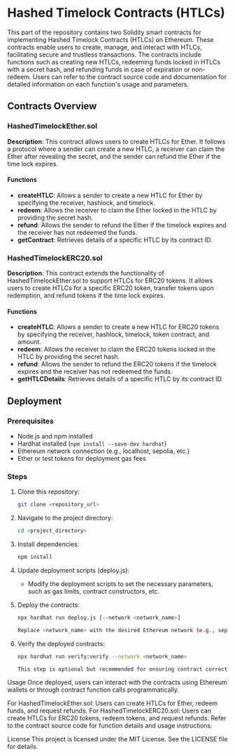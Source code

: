 # Hashed Timelock Contracts (HTLCs)

This part of the repository contains two Solidity smart contracts for implementing Hashed Timelock Contracts (HTLCs) on Ethereum. These contracts enable users to create, manage, and interact with HTLCs, facilitating secure and trustless transactions. The contracts include functions such as creating new HTLCs, redeeming funds locked in HTLCs with a secret hash, and refunding funds in case of expiration or non-redeem. Users can refer to the contract source code and documentation for detailed information on each function's usage and parameters.

## Contracts Overview

### HashedTimelockEther.sol

**Description**: This contract allows users to create HTLCs for Ether. It follows a protocol where a sender can create a new HTLC, a receiver can claim the Ether after revealing the secret, and the sender can refund the Ether if the time lock expires.

#### Functions

- **createHTLC**: Allows a sender to create a new HTLC for Ether by specifying the receiver, hashlock, and timelock.
- **redeem**: Allows the receiver to claim the Ether locked in the HTLC by providing the secret hash.
- **refund**: Allows the sender to refund the Ether if the timelock expires and the receiver has not redeemed the funds.
- **getContract**: Retrieves details of a specific HTLC by its contract ID.

### HashedTimelockERC20.sol

**Description**: This contract extends the functionality of HashedTimelockEther.sol to support HTLCs for ERC20 tokens. It allows users to create HTLCs for a specific ERC20 token, transfer tokens upon redemption, and refund tokens if the time lock expires.

#### Functions

- **createHTLC**: Allows a sender to create a new HTLC for ERC20 tokens by specifying the receiver, hashlock, timelock, token contract, and amount.
- **redeem**: Allows the receiver to claim the ERC20 tokens locked in the HTLC by providing the secret hash.
- **refund**: Allows the sender to refund the ERC20 tokens if the timelock expires and the receiver has not redeemed the funds.
- **getHTLCDetails**: Retrieves details of a specific HTLC by its contract ID.


## Deployment

### Prerequisites

- Node.js and npm installed
- Hardhat installed (`npm install --save-dev hardhat`)
- Ethereum network connection (e.g., localhost, sepolia, etc.)
- Ether or test tokens for deployment gas fees

### Steps

1. Clone this repository:

   ```bash
   git clone <repository_url>

2. Navigate to the project directory:

    ```bash
    cd <project_directory>
3. Install dependencies:

    ```bash
    npm install

4. Update deployment scripts (deploy.js):

    - Modify the deployment scripts to set the necessary parameters, such as gas limits, contract constructors, etc.

5. Deploy the contracts:

    ```bash
    npx hardhat run deploy.js [--network <network_name>]

   Replace <network_name> with the desired Ethereum network (e.g., sepolia, mainnet, etc.).

6. Verify the deployed contracts:

    ```bash
    npx hardhat run verify:verify --network <network_name>

   This step is optional but recommended for ensuring contract correctness and transparency.

Usage
Once deployed, users can interact with the contracts using Ethereum wallets or through contract function calls programmatically.

For HashedTimelockEther.sol: Users can create HTLCs for Ether, redeem funds, and request refunds.
For HashedTimelockERC20.sol: Users can create HTLCs for ERC20 tokens, redeem tokens, and request refunds.
Refer to the contract source code for function details and usage instructions.

License
This project is licensed under the MIT License. See the LICENSE file for details.